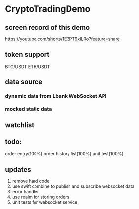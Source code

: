 # CryptoTradingDemo

## screen record of this demo
https://youtube.com/shorts/1E3PT9xILRo?feature=share

## token support
BTC/USDT ETH/USDT

## data source
### dynamic data from Lbank WebSocket API
### mocked static data

## watchlist

## todo:
order entry(100%) 
order history list(100%)
unit test(100%)

## updates
1. remove hard code
2. use swift combine to publish and subscribe websocket data
3. error handler
4. use realm for storing orders 
5. unit tests for websocket service


